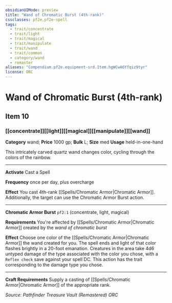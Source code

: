 ```yaml
---
obsidianUIMode: preview
title: "Wand of Chromatic Burst (4th-rank)"
cssclasses: pf2e,pf2e-spell
tags:
  - trait/concentrate
  - trait/light
  - trait/magical
  - trait/manipulate
  - trait/wand
  - trait/common
  - category/wand
  - remaster
aliases: "Compendium.pf2e.equipment-srd.Item.hgWCwA6Yfqiz9tyr"
license: ORC
---
```

# Wand of Chromatic Burst (4th-rank)
## Item 10
### [[concentrate]][[light]][[magical]][[manipulate]][[wand]]

**Category** wand; 
**Price** 1000 gp; 
**Bulk** L; **Size** med
**Usage** held-in-one-hand

This intricately carved quartz wand changes color, cycling through the colors of the rainbow.

* * *

**Activate** Cast a Spell

**Frequency** once per day, plus overcharge

**Effect** You cast 4th-rank [[Spells/Chromatic Armor|Chromatic Armor]]. Additionally, the target can use the Chromatic Armor Burst action.

* * *

**Chromatic Armor Burst** `pf2:1` (concentrate, light, magical)

**Requirements** You're affected by [[Spells/Chromatic Armor|Chromatic Armor]] created by the _wand of chromatic burst_

**Effect** Choose one color of the [[Spells/Chromatic Armor|Chromatic Armor]] the wand created for you. The spell ends and light of that color flashes brightly in a 20-foot emanation. Creatures in the area take 4d6 untyped damage of the type associated with the color you chose, with a `Reflex check` save against your spell DC. This action has the trait corresponding to the damage type you chose.

* * *

**Craft Requirements** Supply a casting of [[Spells/Chromatic Armor|Chromatic Armor]] of the appropriate rank.

*Source: Pathfinder Treasure Vault (Remastered)*
*ORC*